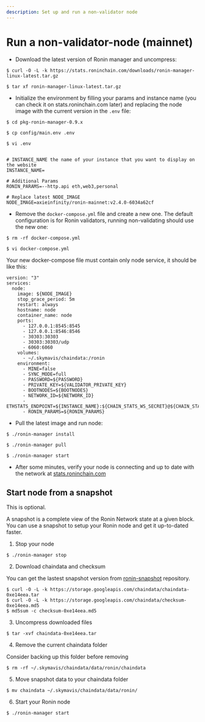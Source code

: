 ```yaml
---
description: Set up and run a non-validator node
---
```

# Run a non-validator-node (mainnet)

* Download the latest version of Ronin manager and uncompress:

```
$ curl -O -L -k https://stats.roninchain.com/downloads/ronin-manager-linux-latest.tar.gz

$ tar xf ronin-manager-linux-latest.tar.gz
```

* Initialize the environment by filling your params and instance name (you can check it on stats.roninchain.com later) and replacing the node image with the current version in the `.env` file:

```
$ cd pkg-ronin-manager-0.9.x

$ cp config/main.env .env

$ vi .env


# INSTANCE_NAME the name of your instance that you want to display on the website
INSTANCE_NAME=

# Additional Params
RONIN_PARAMS=--http.api eth,web3,personal

# Replace latest NODE_IMAGE
NODE_IMAGE=axieinfinity/ronin-mainnet:v2.4.0-6034a62cf
```

* Remove the `docker-compose.yml` file and create a new one. The default configuration is for Ronin validators, running non-validating should use the new one:

```
$ rm -rf docker-compose.yml

$ vi docker-compose.yml
```

Your new docker-compose file must contain only node service, it should be like this:

```
version: "3"
services:
  node:
    image: ${NODE_IMAGE}
    stop_grace_period: 5m
    restart: always
    hostname: node
    container_name: node
    ports:
      - 127.0.0.1:8545:8545
      - 127.0.0.1:8546:8546
      - 30303:30303
      - 30303:30303/udp
      - 6060:6060
    volumes:
      - ~/.skymavis/chaindata:/ronin
    environment:
      - MINE=false
      - SYNC_MODE=full
      - PASSWORD=${PASSWORD}
      - PRIVATE_KEY=${VALIDATOR_PRIVATE_KEY}
      - BOOTNODES=${BOOTNODES}
      - NETWORK_ID=${NETWORK_ID}
      - ETHSTATS_ENDPOINT=${INSTANCE_NAME}:${CHAIN_STATS_WS_SECRET}@${CHAIN_STATS_WS_SERVER}:443
      - RONIN_PARAMS=${RONIN_PARAMS}

```

* Pull the latest image and run node:

```
$ ./ronin-manager install

$ ./ronin-manager pull

$ ./ronin-manager start
```

* After some minutes, verify your node is connecting and up to date with the network at [stats.roninchain.com](https://stats.roninchain.com)

## Start node from a snapshot

This is optional.

A snapshot is a complete view of the Ronin Network state at a given block. 
You can use a snapshot to setup your Ronin node and get it up-to-dated faster. 

1. Stop your node

```
$ ./ronin-manager stop
```

2. Download chaindata and checksum

You can get the lastest snapshot version from [ronin-snapshot](https://github.com/axieinfinity/ronin-snapshot) repository.

```
$ curl -O -L -k https://storage.googleapis.com/chaindata/chaindata-0xe14eea.tar
$ curl -O -L -k https://storage.googleapis.com/chaindata/checksum-0xe14eea.md5
$ md5sum -c checksum-0xe14eea.md5
```

3. Uncompress downloaded files

```
$ tar -xvf chaindata-0xe14eea.tar
```

4. Remove the current chaindata folder

Consider backing up this folder before removing

```
$ rm -rf ~/.skymavis/chaindata/data/ronin/chaindata
```

5. Move snapshot data to your chaindata folder

```
$ mv chaindata ~/.skymavis/chaindata/data/ronin/
```

6. Start your Ronin node
```
$ ./ronin-manager start
```
